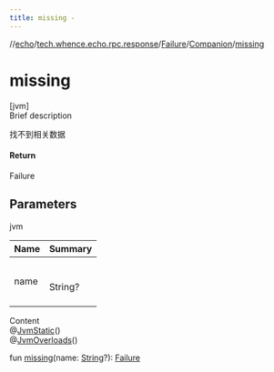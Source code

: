 ```yaml
---
title: missing -
---
```

//[echo](../../../index.md)/[tech.whence.echo.rpc.response](../../index.md)/[Failure](../index.md)/[Companion](index.md)/[missing](missing.md)



# missing  
[jvm]  
Brief description  


找不到相关数据



#### Return  


Failure



## Parameters  
  
jvm  
  
|  Name|  Summary| 
|---|---|
| name| <br><br>String?<br><br>
  
  
Content  
@[JvmStatic](https://kotlinlang.org/api/latest/jvm/stdlib/kotlin.jvm/-jvm-static/index.html)()  
@[JvmOverloads](https://kotlinlang.org/api/latest/jvm/stdlib/kotlin.jvm/-jvm-overloads/index.html)()  
  
fun [missing](missing.md)(name: [String](https://kotlinlang.org/api/latest/jvm/stdlib/kotlin/-string/index.html)?): [Failure](../index.md)  



